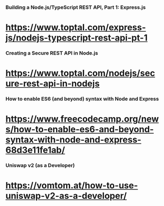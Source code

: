 
### Building a Node.js/TypeScript REST API, Part 1: Express.js
# https://www.toptal.com/express-js/nodejs-typescript-rest-api-pt-1

### Creating a Secure REST API in Node.js
# https://www.toptal.com/nodejs/secure-rest-api-in-nodejs

### How to enable ES6 (and beyond) syntax with Node and Express
# https://www.freecodecamp.org/news/how-to-enable-es6-and-beyond-syntax-with-node-and-express-68d3e11fe1ab/

### Uniswap v2 (as a Developer)
# https://vomtom.at/how-to-use-uniswap-v2-as-a-developer/



